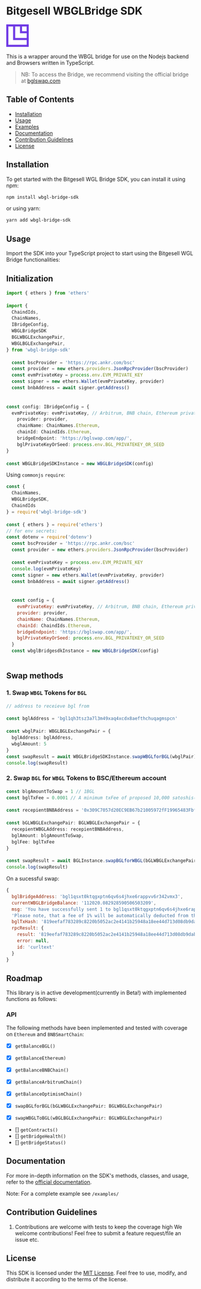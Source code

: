 # Bitgesell WBGLBridge SDK
<img src="Icon.png" style="height: 60px;"/>

This is a wrapper around the WBGL bridge for use on the Nodejs backend and Browsers written in TypeScript.

> NB: To access the Bridge, we recommend visiting the official bridge at [bglswap.com](https://bglswap.com/)


## Table of Contents

- [Installation](#installation)
- [Usage](#usage)
- [Examples](#examples)
- [Documentation](#documentation)
- [Contribution Guidelines](#contribution-guidelines)
- [License](#license)

## Installation

To get started with the Bitgesell WGL Bridge SDK, you can install it using npm:

```bash
npm install wbgl-bridge-sdk
```

or using yarn:

```bash
yarn add wbgl-bridge-sdk
```

## Usage

Import the SDK into your TypeScript project to start using the Bitgesell WGL Bridge functionalities:

## Initialization

```typescript
import { ethers } from 'ethers'

import {
  ChaindIds,
  ChainNames,
  IBridgeConfig,
  WBGLBridgeSDK
  BGLWBGLExchangePair,
  WBGLBGLExchangePair,
} from 'wbgl-bridge-sdk'

  const bscProvider = 'https://rpc.ankr.com/bsc'
  const provider = new ethers.providers.JsonRpcProvider(bscProvider)
  const evmPrivateKey = process.env.EVM_PRIVATE_KEY
  const signer = new ethers.Wallet(evmPrivateKey, provider)
  const bnbAddress = await signer.getAddress()


const config: IBridgeConfig = {
  evmPrivateKey: evmPrivateKey, // Arbitrum, BNB chain, Ethereum privateKey etc
    provider: provider,
    chainName: ChainNames.Ethereum,
    chainId: ChaindIds.Ethereum,
    bridgeEndpoint: 'https://bglswap.com/app/',
    bglPrivateKeyOrSeed: process.env.BGL_PRIVATEKEY_OR_SEED
}

const WBGLBridgeSDKInstance = new WBGLBridgeSDK(config)

```
Using `commonjs` `require`:
```javascript
const {
  ChainNames,
  WBGLBridgeSDK,
  ChaindIds
} = require('wbgl-bridge-sdk')

const { ethers } = require('ethers')
// for env secrets:
const dotenv = require('dotenv')
  const bscProvider = 'https://rpc.ankr.com/bsc'
  const provider = new ethers.providers.JsonRpcProvider(bscProvider)

  const evmPrivateKey = process.env.EVM_PRIVATE_KEY
  console.log(evmPrivateKey)
  const signer = new ethers.Wallet(evmPrivateKey, provider)
  const bnbAddress = await signer.getAddress()


  const config = {
    evmPrivateKey: evmPrivateKey, // Arbitrum, BNB chain, Ethereum privateKey etc
    provider: provider,
    chainName: ChainNames.Ethereum,
    chainId: ChaindIds.Ethereum,
    bridgeEndpoint: 'https://bglswap.com/app/',
    bglPrivateKeyOrSeed: process.env.BGL_PRIVATEKEY_OR_SEED
  }
  const wbglBridgesdkInstance = new WBGLBridgeSDK(config)
  
```
## Swap methods

### 1.  Swap `WBGL` Tokens for `BGL`
```typescript
// address to receieve bgl from

const bglAddress = 'bgl1qh3tsz3a7l3m49xaq4xcdx8aefthchuqagmspcn' 

const wbglPair: WBGLBGLExchangePair = {
  bglAddress: bglAddress,
  wbglAmount: 5
}
const swapResult = await WBGLBridgeSDKInstance.swapWBGLforBGL(wbglPair)
console.log(swapResult)
```

### 2. Swap `BGL` for `WBGL` Tokens to BSC/Ethereum account

```typescript
const blgAmountToSwap = 1 // 1BGL
const bglTxFee = 0.0001 // A minimum txFee of proposed 10,000 satoshis(0.0001BGL)

const recepientBNBAddress = '0x309C7057d20EC9EB67b21005972fF19965483Fbf'

const bGLWBGLExchangePair: BGLWBGLExchangePair = {
  recepientWBGLAddress: recepientBNBAddress,
  bglAmount: blgAmountToSwap,
  bglFee: bglTxFee
}

const swapResult = await BGLInstance.swapBGLforWBGL(bGLWBGLExchangePair)
console.log(swapResult)
```
On a sucessful swap:

```javascript
{
  bglBridgeAddress: 'bgl1qsxt0ktqgxptn6qv6s4jhxe6rappvv6r342vmx3',
  currentWBGLBridgeBalance: '112020.082928590506503209',
  msg: 'You have successfully sent 1 to bgl1qsxt0ktqgxptn6qv6s4jhxe6rappvv6r342vmx3 to receive WBGL,  1 fee is charged. The currently available WBGL balance is 112020.082928590506503209. If you send more BGL than is available to complete the exchange, your BGL will be returned to your address.\n' +
  'Please note, that a fee of 1% will be automatically deducted from the transfer amount. This exchange pair is active for 7 days.',
  bglTxHash: '819eefaf783289c8220b5052ac2e4141b25948a18ee44d713d08db9dab634e0f',
  rpcResult: {
    result: '819eefaf783289c8220b5052ac2e4141b25948a18ee44d713d08db9dab634e0f',
    error: null,
    id: 'curltext'
  }
}
```

## Roadmap

This library is in active development(currently in Beta!) with implemented functions as follows:

### API

The following methods have been implemented and tested with coverage on `Ethereum` and `BNBSmartChain`:

- [x] `getBalanceBGL()`
- [x] `getBalanceEthereum)`
- [x] `getBalanceBNBChain()`
- [x] `getBalanceArbitrumChain()`
- [x] `getBalanceOptimismChain()`

- [x] `swapBGLforBGL(bGLWBGLExchangePair: BGLWBGLExchangePair)`
- [x] `swapWBGLToBGL(wBGLBGLExchangePair: BGLWBGLExchangePair)`
- [] `getContracts()`
- [] `getBridgeHealth()`
- [] `getBridgeStatus()`

## Documentation

For more in-depth information on the SDK's methods, classes, and usage, refer to the [official documentation](https://naftalimurgor.github.io/wbgl-brigde-sdk/).

Note: For a complete example see `/examples/` 

## Contribution Guidelines

1. Contributions are welcome with tests to keep the coverage high
We welcome contributions! Feel free to submit a feature request/file an issue etc.

## License

This SDK is licensed under the [MIT License](LICENSE). Feel free to use, modify, and distribute it according to the terms of the license.

